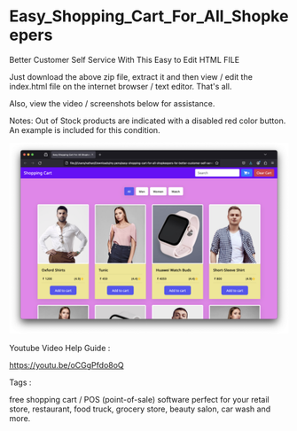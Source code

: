 # Easy_Shopping_Cart_For_All_Shopkeepers
Better Customer Self Service With This Easy to Edit HTML FILE

Just download the above zip file, extract it and then view / edit the index.html file on the internet browser / text editor. That's all.

Also, view the video / screenshots below for assistance.

Notes: Out of Stock products are indicated with a disabled red color button. An example is included for this condition.

![Alt Text](https://github.com/linuxguist/Easy_Shopping_Cart_For_All_Shopkeepers/blob/main/Shopping_Cart.png "Image Title")

Youtube Video Help Guide : 

https://youtu.be/oCGgPfdo8oQ

Tags :

free shopping cart / POS (point-of-sale) software perfect for your retail store, restaurant, food truck, grocery store, beauty salon, car wash and more.


